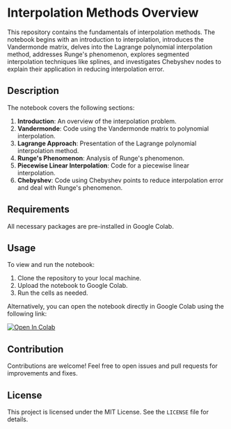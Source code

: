 # Interpolation Methods Overview

This repository contains the fundamentals of interpolation methods. The notebook begins with an introduction to interpolation, introduces the Vandermonde matrix, delves into the Lagrange polynomial interpolation method, addresses Runge's phenomenon, explores segmented interpolation techniques like splines, and investigates Chebyshev nodes to explain their application in reducing interpolation error.

## Description

The notebook covers the following sections:

1. **Introduction**: An overview of the interpolation problem.
2. **Vandermonde**: Code using the Vandermonde matrix to polynomial interpolation.
3. **Lagrange Approach**: Presentation of the Lagrange polynomial interpolation method.
4. **Runge's Phenomenon**: Analysis of Runge's phenomenon.
5. **Piecewise Linear Interpolation**: Code for a piecewise linear interpolation.
6. **Chebyshev**: Code using Chebyshev points to reduce interpolation error and deal with Runge's phenomenon.

## Requirements

All necessary packages are pre-installed in Google Colab.

## Usage

To view and run the notebook:

1. Clone the repository to your local machine.
2. Upload the notebook to Google Colab.
3. Run the cells as needed.

Alternatively, you can open the notebook directly in Google Colab using the following link:

[![Open In Colab](https://colab.research.google.com/assets/colab-badge.svg)](https://colab.research.google.com/github/marcosgvjunior/Interpolation-Methods-Overview/blob/main/Interpolation.ipynb)

## Contribution

Contributions are welcome! Feel free to open issues and pull requests for improvements and fixes.

## License

This project is licensed under the MIT License. See the `LICENSE` file for details.
